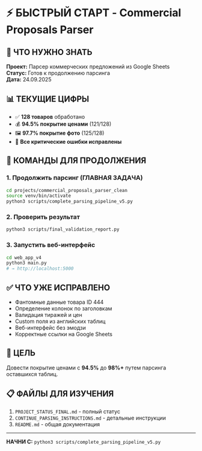 # ⚡ БЫСТРЫЙ СТАРТ - Commercial Proposals Parser

## 🎯 ЧТО НУЖНО ЗНАТЬ

**Проект:** Парсер коммерческих предложений из Google Sheets  
**Статус:** Готов к продолжению парсинга  
**Дата:** 24.09.2025  

## 📊 ТЕКУЩИЕ ЦИФРЫ

- ✅ **128 товаров** обработано
- 💰 **94.5% покрытие ценами** (121/128)
- 🖼️ **97.7% покрытие фото** (125/128)
- 🔧 **Все критические ошибки исправлены**

## 🚀 КОМАНДЫ ДЛЯ ПРОДОЛЖЕНИЯ

### 1. Продолжить парсинг (ГЛАВНАЯ ЗАДАЧА)
```bash
cd projects/commercial_proposals_parser_clean
source venv/bin/activate
python3 scripts/complete_parsing_pipeline_v5.py
```

### 2. Проверить результат
```bash
python3 scripts/final_validation_report.py
```

### 3. Запустить веб-интерфейс
```bash
cd web_app_v4
python3 main.py
# → http://localhost:5000
```

## ✅ ЧТО УЖЕ ИСПРАВЛЕНО

- Фантомные данные товара ID 444
- Определение колонок по заголовкам
- Валидация тиражей и цен
- Custom поля из английских таблиц
- Веб-интерфейс без эмодзи
- Корректные ссылки на Google Sheets

## 🎯 ЦЕЛЬ

Довести покрытие ценами с **94.5%** до **98%+** путем парсинга оставшихся таблиц.

## 📋 ФАЙЛЫ ДЛЯ ИЗУЧЕНИЯ

1. `PROJECT_STATUS_FINAL.md` - полный статус
2. `CONTINUE_PARSING_INSTRUCTIONS.md` - детальные инструкции  
3. `README.md` - общая документация

---

**НАЧНИ С:** `python3 scripts/complete_parsing_pipeline_v5.py`

